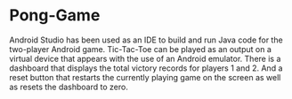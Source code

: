 # Pong-Game
Android Studio has been used as an IDE to build and run Java code for the 
two-player Android game. Tic-Tac-Toe can be played as an output on a virtual device that appears 
with the use of an Android emulator. There is a dashboard that displays the total victory records for 
players 1 and 2. And a reset button that restarts the currently playing game on the screen as well as 
resets the dashboard to zero.
